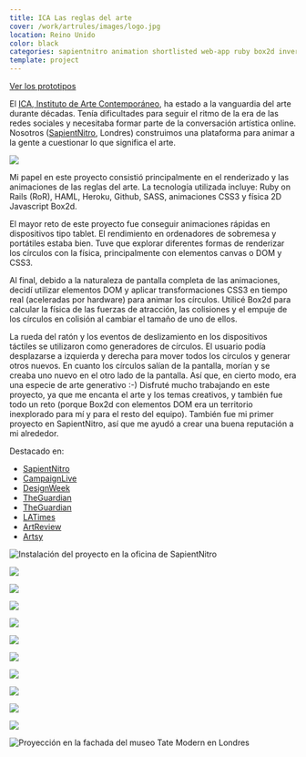 ```yaml
---
title: ICA Las reglas del arte
cover: /work/artrules/images/logo.jpg
location: Reino Unido
color: black
categories: sapientnitro animation shortlisted web-app ruby box2d inverted creative-tech featured
template: project
---
```


<p class="align-center">
<a class="btn external" role="button" href="http://work.joanmira.com/demos/artrules/" target="_blank" rel="noopener noreferrer">Ver los prototipos</a>
</p>

El [ICA, Instituto de Arte Contemporáneo](https://www.ica.org.uk/), ha estado a la vanguardia del arte durante décadas. Tenía dificultades para seguir el ritmo de la era de las redes sociales y necesitaba formar parte de la conversación artística online. Nosotros ([SapientNitro](http://www.sapientnitro.com/), Londres) construimos una plataforma para animar a la gente a cuestionar lo que significa el arte.

![](/trabajo/artrules/images/12.png)

Mi papel en este proyecto consistió principalmente en el renderizado y las animaciones de las reglas del arte. La tecnología utilizada incluye: Ruby on Rails (RoR), HAML, Heroku, Github, SASS, animaciones CSS3 y física 2D Javascript Box2d.

El mayor reto de este proyecto fue conseguir animaciones rápidas en dispositivos tipo tablet. El rendimiento en ordenadores de sobremesa y portátiles estaba bien. Tuve que explorar diferentes formas de renderizar los círculos con la física, principalmente con elementos canvas o DOM y CSS3.

Al final, debido a la naturaleza de pantalla completa de las animaciones, decidí utilizar elementos DOM y aplicar transformaciones CSS3 en tiempo real (aceleradas por hardware) para animar los círculos. Utilicé Box2d para calcular la física de las fuerzas de atracción, las colisiones y el empuje de los círculos en colisión al cambiar el tamaño de uno de ellos.

La rueda del ratón y los eventos de deslizamiento en los dispositivos táctiles se utilizaron como generadores de círculos. El usuario podía desplazarse a izquierda y derecha para mover todos los círculos y generar otros nuevos. En cuanto los círculos salían de la pantalla, morían y se creaba uno nuevo en el otro lado de la pantalla. Así que, en cierto modo, era una especie de arte generativo :-)
Disfruté mucho trabajando en este proyecto, ya que me encanta el arte y los temas creativos, y también fue todo un reto (porque Box2d con elementos DOM era un territorio inexplorado para mí y para el resto del equipo). También fue mi primer proyecto en SapientNitro, así que me ayudó a crear una buena reputación a mi alrededor.

Destacado en:

- [SapientNitro](http://www.sapient.co.in/en-us/news/press-releases/year2013/sapientnitro-creates-innovative-social-media-campaign-for-the-institute-of-contemporary-arts.html)
- [CampaignLive](https://www.campaignlive.co.uk/article/institute-contemporary-arts-art-rules-sapientnitro/1208923)
- [DesignWeek](https://www.designweek.co.uk/issues/july-2013/sapient-nitro-creates-art-rules-social-network-for-ica/)
- [TheGuardian](https://www.theguardian.com/commentisfree/2013/aug/29/ica-art-rules-crowdsourced)
- [TheGuardian](https://www.theguardian.com/culture/2013/jul/31/art-rules-ica-twitter-online-debate)
- [LATimes](https://www.latimes.com/entertainment/arts/culture/la-et-cm-ica-art-rules-20130801-story.html)
- [ArtReview](https://artreview.com/news/ica_art_rules/)
- [Artsy](https://www.artsy.net/article/glenn-michael-ebert-who-makes-the-rules-of-art-number-whatisart)


![](/work/artrules/images/wall-installation.jpg "Instalación del proyecto en la oficina de SapientNitro")

![](/work/artrules/images/1.png)

![](/work/artrules/images/3.jpg)

![](/work/artrules/images/4.jpg)

![](/work/artrules/images/2.jpg)

![](/work/artrules/images/5.jpg)

![](/work/artrules/images/6.jpg)

![](/work/artrules/images/7.jpg)

![](/work/artrules/images/8.jpg)

![](/work/artrules/images/9.jpg)

![](/work/artrules/images/10.jpg)

![](/work/artrules/images/11.jpg "Proyección en la fachada del museo Tate Modern en Londres")
